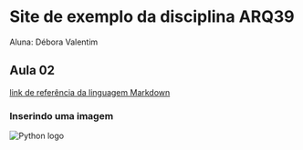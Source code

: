 # Site de exemplo da disciplina ARQ39

Aluna: Débora Valentim

## Aula 02
[link de referência da linguagem Markdown](https://markdown.net.br/)

### Inserindo uma imagem

![Python logo](https://img2.gratispng.com/20180320/fkq/kisspng-angle-text-symbol-brand-other-python-5ab0c09b32b4d1.7494578715215330832077.jpg)
